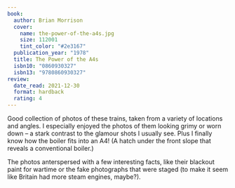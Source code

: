 ```yaml
---
book:
  author: Brian Morrison
  cover:
    name: the-power-of-the-a4s.jpg
    size: 112001
    tint_color: "#2e3167"
  publication_year: "1978"
  title: The Power of the A4s
  isbn10: "0860930327"
  isbn13: "9780860930327"
review:
  date_read: 2021-12-30
  format: hardback
  rating: 4
---
```


Good collection of photos of these trains, taken from a variety of locations and angles.
I especially enjoyed the photos of them looking grimy or worn down – a stark contrast to the glamour shots I usually see.
Plus I finally know how the boiler fits into an A4!
(A hatch under the front slope that reveals a conventional boiler.)

The photos anterspersed with a few interesting facts, like their blackout paint for wartime or the fake photographs that were staged (to make it seem like Britain had more steam engines, maybe?).
